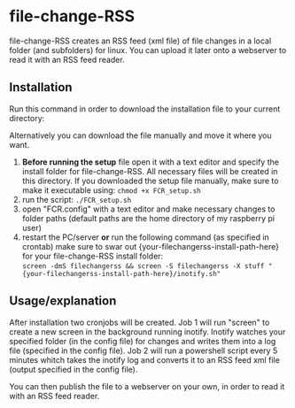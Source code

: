 # file-change-RSS
file-change-RSS creates an RSS feed (xml file) of file changes in a local folder (and subfolders) for linux.
You can upload it later onto a webserver to read it with an RSS feed reader.

## Installation
Run this command in order to download the installation file to your current directory:

Alternatively you can download the file manually and move it where you want.

1. **Before running the setup** file open it with a text editor and specify the install folder for file-change-RSS.
All necessary files will be created in this directory.
If you downloaded the setup file manually, make sure to make it executable using:
`chmod +x FCR_setup.sh`
2. run the script:
`./FCR_setup.sh`
3. open "FCR.config" with a text editor and make necessary changes to folder paths (default paths are the home directory of my raspberry pi user)
4. restart the PC/server **or** run the following command (as specified in crontab)
make sure to swar out {your-filechangerss-install-path-here} for your file-change-RSS install folder:  
`screen -dmS filechangerss && screen -S filechangerss -X stuff "{your-filechangerss-install-path-here}/inotify.sh"`

## Usage/explanation
After installation two cronjobs will be created.
Job 1 will run "screen" to create a new screen in the background running inotify.
Inotify watches your specified folder (in the config file) for changes and writes them into a log file (specified in the config file).
Job 2 will run a powershell script every 5 minutes whitch takes the inotify log and converts it to an RSS feed xml file (output specified in the config file).

You can then publish the file to a webserver on your own, in order to read it with an RSS feed reader.
